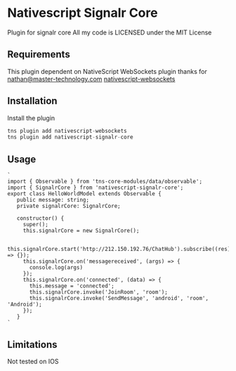 # Nativescript Signalr Core

Plugin for signalr core
All my code is LICENSED under the MIT License

## Requirements

This plugin dependent on NativeScript WebSockets plugin
thanks for nathan@master-technology.com
[nativescript-websockets](https://www.npmjs.com/package/nativescript-websockets)
## Installation

Install the plugin
```javascript
tns plugin add nativescript-websockets
tns plugin add nativescript-signalr-core
```

## Usage 

	
	`
	import { Observable } from 'tns-core-modules/data/observable';
    import { SignalrCore } from 'nativescript-signalr-core';
    export class HelloWorldModel extends Observable {
       public message: string;
       private signalrCore: SignalrCore;
     
       constructor() {
         super();
         this.signalrCore = new SignalrCore();
     
         this.signalrCore.start('http://212.150.192.76/ChatHub').subscribe((res) => {});
         this.signalrCore.on('messagereceived', (args) => {
           console.log(args)
         });
         this.signalrCore.on('connected', (data) => {
           this.message = 'connected';
           this.signalrCore.invoke('JoinRoom', 'room');
           this.signalrCore.invoke('SendMessage', 'android', 'room', 'Android');
         });
       }
    `

## Limitations
Not tested on IOS


